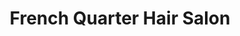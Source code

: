 ---
title: "French Quarter Hair Salon"
url: /chattanooga/french-quarter-hair-salon/
shop: hairdresser
---